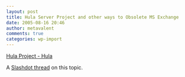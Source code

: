 ```yaml
---
layout: post
title: Hula Server Project and other ways to Obsolete MS Exchange
date: 2005-08-16 20:46
author: metavalent
comments: true
categories: wp-import
---
```

<a href="http://hula-project.org/Hula_Server">Hula Project - Hula</a>

A <a href="http://linux.slashdot.org/article.pl?sid=05/08/16/1422209&amp;tid=163&amp;tid=215&amp;tid=109&amp;tid=218">Slashdot thread</a> on this topic.
